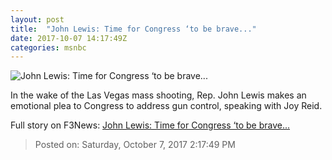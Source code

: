 ```yaml
---
layout: post
title:  "John Lewis: Time for Congress ‘to be brave..."
date: 2017-10-07 14:17:49Z
categories: msnbc
---
```


![John Lewis: Time for Congress ‘to be brave...](http://media1.s-nbcnews.com/j/MSNBC/Components/Video/201710/2017-10-07T14-25-11-566Z--1280x720.video_1067x600.jpg)

In the wake of the Las Vegas mass shooting, Rep. John Lewis makes an emotional plea to Congress to address gun control, speaking with Joy Reid.


Full story on F3News: [John Lewis: Time for Congress ‘to be brave...](http://www.f3nws.com/n/CbNsSD)

> Posted on: Saturday, October 7, 2017 2:17:49 PM
